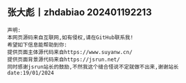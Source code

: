 张大彪丨zhdabiao 202401192213
-------------------------------------------------------------------
    声明:
    本网页源码来自互联网,如有侵权,请在GitHub联系我!
    希望如下信息能帮助到你:
    提供页面主体源代码来自https://www.suyanw.cn/
    提供页面背景源代码来自https://jsrun.net/
    同时感谢jsrun站长的鼓励,不然我这个缝合怪说不定就做不出来,谢谢站长
    date:19/01/2024


